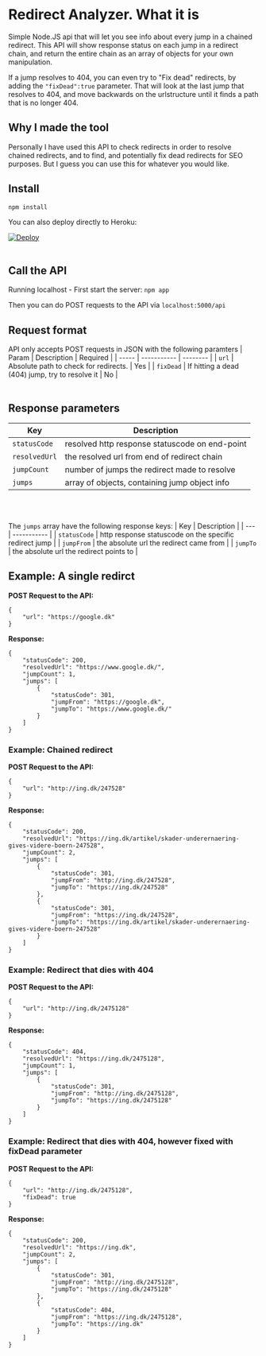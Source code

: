 # Redirect Analyzer. What it is
Simple Node.JS api that will let you see info about every jump in a chained redirect. This API will show response status on each jump in a redirect chain, and return the entire chain as an array of objects for your own manipulation.

If a jump resolves to 404, you can even try to "Fix dead" redirects, by adding the `"fixDead":true` parameter. That will look at the last jump that resolves to 404, and move backwards on the urlstructure until it finds a path that is no longer 404.

## Why I made the tool
Personally I have used this API to check redirects in order to resolve chained redirects, and to find, and potentially fix dead redirects for SEO purposes. But I guess you can use this for whatever you would like.

## Install
`npm install`

You can also deploy directly to Heroku:

[![Deploy](https://www.herokucdn.com/deploy/button.svg)](https://heroku.com/deploy?template=https://github.com/biozork/redirect-analyzer)
<br><br>

## Call the API
Running localhost - First start the server: `npm app`

Then you can do POST requests to the API via `localhost:5000/api`

## Request format
API only accepts POST requests in JSON with the following paramters
| Param | Description | Required | 
| ----- | ----------- | -------- |
| `url` | Absolute path to check for redirects. | Yes |
| `fixDead` | If hitting a dead (404) jump, try to resolve it | No |
<br><br>

## Response parameters

| Key | Description |
| --- | ----- |
| `statusCode` | resolved http response statuscode on end-point |
| `resolvedUrl` | the resolved url from end of redirect chain |
| `jumpCount` | number of jumps the redirect made to resolve |
| `jumps` | array of objects, containing jump object info |

<br><br>

The `jumps` array have the following response keys:
| Key | Description |
| --- | ----------- |
| `statusCode` | http response statuscode on the specific redirect jump |
| `jumpFrom` | the absolute url the redirect came from |
| `jumpTo` | the absolute url the redirect points to |
<br>


## Example: A single redirct
**POST Request to the API:**
```
{
    "url": "https://google.dk"
}
```
**Response:**
```
{
    "statusCode": 200,
    "resolvedUrl": "https://www.google.dk/",
    "jumpCount": 1,
    "jumps": [
        {
            "statusCode": 301,
            "jumpFrom": "https://google.dk",
            "jumpTo": "https://www.google.dk/"
        }
    ]
}
```

### Example: Chained redirect
**POST Request to the API:**
```
{
    "url": "http://ing.dk/247528"
}
```
**Response:**
```
{
    "statusCode": 200,
    "resolvedUrl": "https://ing.dk/artikel/skader-underernaering-gives-videre-boern-247528",
    "jumpCount": 2,
    "jumps": [
        {
            "statusCode": 301,
            "jumpFrom": "http://ing.dk/247528",
            "jumpTo": "https://ing.dk/247528"
        },
        {
            "statusCode": 301,
            "jumpFrom": "https://ing.dk/247528",
            "jumpTo": "https://ing.dk/artikel/skader-underernaering-gives-videre-boern-247528"
        }
    ]
}
```

### Example: Redirect that dies with 404
**POST Request to the API:**
```
{
    "url": "http://ing.dk/2475128"
}
```
**Response:**
```
{
    "statusCode": 404,
    "resolvedUrl": "https://ing.dk/2475128",
    "jumpCount": 1,
    "jumps": [
        {
            "statusCode": 301,
            "jumpFrom": "http://ing.dk/2475128",
            "jumpTo": "https://ing.dk/2475128"
        }
    ]
}
```

### Example: Redirect that dies with 404, however fixed with fixDead parameter
**POST Request to the API:**
```
{
    "url": "http://ing.dk/2475128",
    "fixDead": true
}
```
**Response:**
```
{
    "statusCode": 200,
    "resolvedUrl": "https://ing.dk",
    "jumpCount": 2,
    "jumps": [
        {
            "statusCode": 301,
            "jumpFrom": "http://ing.dk/2475128",
            "jumpTo": "https://ing.dk/2475128"
        },
        {
            "statusCode": 404,
            "jumpFrom": "https://ing.dk/2475128",
            "jumpTo": "https://ing.dk"
        }
    ]
}
```



